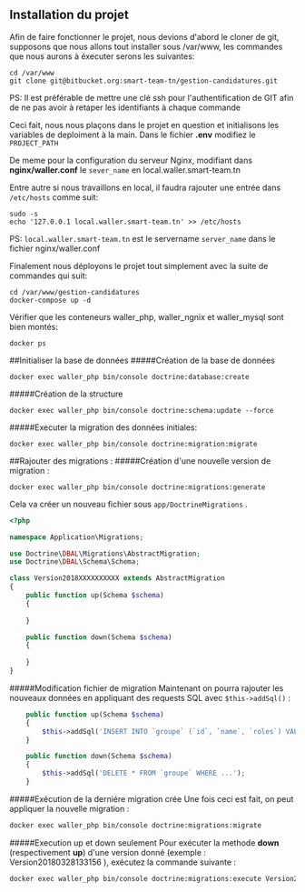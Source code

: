 ## Installation du projet
Afin de faire fonctionner le projet, nous devions d'abord le cloner de git, supposons que nous allons tout installer sous /var/www, les commandes que nous aurons à éxecuter serons les suivantes:

```shell 
cd /var/www
git clone git@bitbucket.org:smart-team-tn/gestion-candidatures.git
```
PS: Il est préférable de mettre une clé ssh pour l'authentification de GIT afin de ne pas avoir à retaper les identifiants à chaque commande

Ceci fait, nous nous plaçons dans le projet en question et initialisons les variables de deploiment à la main. Dans le fichier **.env** modifiez le `PROJECT_PATH`


De meme pour la configuration du serveur Nginx, modifiant dans **nginx/waller.conf** le `sever_name` en local.waller.smart-team.tn

Entre autre si nous travaillons en local, il faudra rajouter une entrée dans `/etc/hosts` comme suit:

```shell
sudo -s
echo '127.0.0.1 local.waller.smart-team.tn' >> /etc/hosts
```

PS: `local.waller.smart-team.tn` est le servername `server_name` dans le fichier nginx/waller.conf

Finalement nous déployons le projet tout simplement avec la suite de commandes qui suit:

```shell 
cd /var/www/gestion-candidatures
docker-compose up -d
```

Vérifier que les conteneurs waller_php, waller_ngnix et waller_mysql sont bien montés:

```shell
docker ps
```

##Initialiser la base de données
#####Création de la base de données
```shell
docker exec waller_php bin/console doctrine:database:create
```

#####Création de la structure
```shell
docker exec waller_php bin/console doctrine:schema:update --force
```
#####Executer la migration des données initiales: 
```shell
docker exec waller_php bin/console doctrine:migration:migrate
```

##Rajouter des migrations :
#####Création d'une nouvelle version de migration :
```shell
docker exec waller_php bin/console doctrine:migrations:generate
```
Cela va créer un nouveau fichier sous `app/DoctrineMigrations` . 
```php
<?php

namespace Application\Migrations;

use Doctrine\DBAL\Migrations\AbstractMigration;
use Doctrine\DBAL\Schema\Schema;

class Version2018XXXXXXXXXX extends AbstractMigration
{
    public function up(Schema $schema)
    {
        
    }

    public function down(Schema $schema)
    {
        
    }
}
```

#####Modification fichier de migration
Maintenant on pourra rajouter les nouveaux données en appliquant des requests SQL avec `$this->addSql()` :

```php
    public function up(Schema $schema)
    {
        $this->addSql('INSERT INTO `groupe` (`id`, `name`, `roles`) VALUES ()');
    }

    public function down(Schema $schema)
    {
        $this->addSql('DELETE * FROM `groupe` WHERE ...');
    } 
```
#####Exécution de la derniére migration crée
Une fois ceci est fait, on peut appliquer la nouvelle migration :
```bash
docker exec waller_php bin/console doctrine:migrations:migrate
```

#####Execution up et down seulement
Pour exécuter la methode **down** (respectivement **up**) d'une version donné (exemple : Version20180328133156 ), exécutez la commande suivante :
```bash
docker exec waller_php bin/console doctrine:migrations:execute Version20180328133156 --down
```
